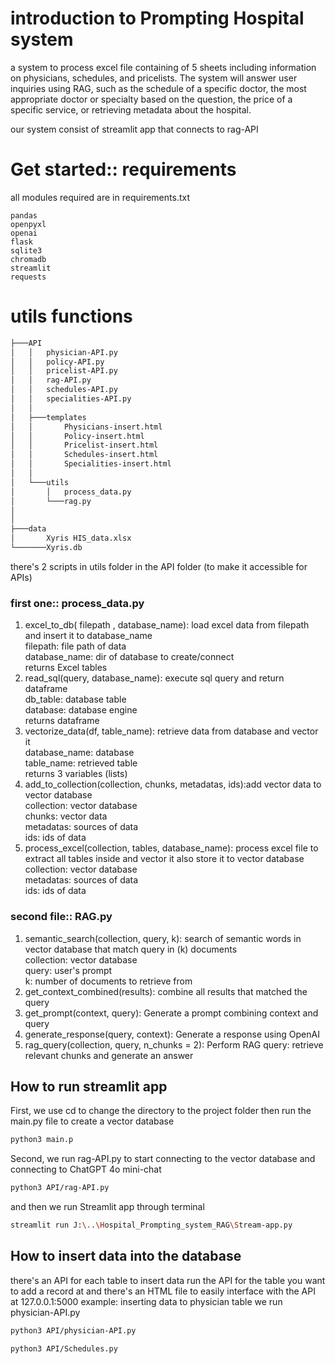 # introduction to Prompting Hospital system
a system to process excel file containing of 5 sheets including information on 
physicians, schedules, and pricelists. The system will answer user inquiries using RAG, such as the schedule of a specific doctor, the most appropriate doctor or specialty based on the question, the price of a specific service, or retrieving metadata about the hospital. 

our system consist of streamlit app that connects to rag-API

# Get started:: requirements
all modules required are in requirements.txt
```
pandas
openpyxl
openai
flask
sqlite3
chromadb
streamlit
requests
```

# utils functions
```bash
├───API
│   │   physician-API.py
│   │   policy-API.py
│   │   pricelist-API.py
│   │   rag-API.py
│   │   schedules-API.py
│   │   specialities-API.py
│   │
│   ├───templates
│   │       Physicians-insert.html
│   │       Policy-insert.html
│   │       Pricelist-insert.html
│   │       Schedules-insert.html
│   │       Specialities-insert.html
│   │
│   └───utils
│       │   process_data.py
│       └───rag.py
│      
│
├───data
│       Xyris HIS_data.xlsx
└───────Xyris.db
```
there's 2 scripts in utils folder in the API folder (to make it accessible for APIs)
### first one:: process_data.py
1. excel_to_db( filepath , database_name): load excel data from filepath and insert it to database_name  
  filepath: file path of data  
  database_name: dir of database to create/connect  
  returns Excel tables  
2. read_sql(query, database_name): execute sql query and return dataframe  
  db_table: database table  
  database: database engine  
returns dataframe
3. vectorize_data(df, table_name): retrieve data from database and vector it  
  database_name: database  
  table_name: retrieved table  
returns 3 variables (lists)
4. add_to_collection(collection, chunks, metadatas, ids):add vector data to vector database  
  collection: vector database  
  chunks: vector data  
  metadatas: sources of data  
  ids: ids of data  
5. process_excel(collection, tables, database_name): process excel file to extract all tables inside and vector it also store it to vector database
collection: vector database  
metadatas: sources of data  
ids: ids of data

### second file:: RAG.py
1. semantic_search(collection, query, k): search of semantic words in vector database that match query in (k) documents  
  collection: vector database  
  query: user's prompt  
  k: number of documents to retrieve from
2. get_context_combined(results): combine all results that matched the query
3. get_prompt(context, query): Generate a prompt combining context and query
4. generate_response(query, context): Generate a response using OpenAI
5. rag_query(collection, query, n_chunks = 2): Perform RAG query: retrieve relevant chunks and generate an answer


## How to run streamlit app
First, we use cd to change the directory to the project folder then run the main.py file to create a vector database
```bash
python3 main.p
```
Second, we run rag-API.py to start connecting to the vector database and connecting to ChatGPT 4o mini-chat
```bash
python3 API/rag-API.py
```
and then we run Streamlit app through terminal
```bash
streamlit run J:\..\Hospital_Prompting_system_RAG\Stream-app.py
```


## How to insert data into the database
there's an API for each table to insert data run the API for the table you want to add a record at and there's an HTML file to easily interface with the API at 127.0.0.1:5000
example: inserting data to physician table we run physician-API.py
```bash
python3 API/physician-API.py
```

```bash
python3 API/Schedules.py
```
